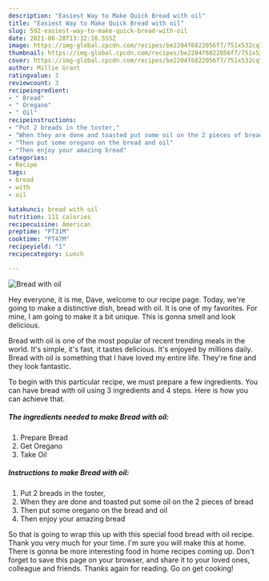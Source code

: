 ```yaml
---
description: "Easiest Way to Make Quick Bread with oil"
title: "Easiest Way to Make Quick Bread with oil"
slug: 592-easiest-way-to-make-quick-bread-with-oil
date: 2021-06-28T13:32:18.555Z
image: https://img-global.cpcdn.com/recipes/be2204f6822056f7/751x532cq70/bread-with-oil-recipe-main-photo.jpg
thumbnail: https://img-global.cpcdn.com/recipes/be2204f6822056f7/751x532cq70/bread-with-oil-recipe-main-photo.jpg
cover: https://img-global.cpcdn.com/recipes/be2204f6822056f7/751x532cq70/bread-with-oil-recipe-main-photo.jpg
author: Millie Grant
ratingvalue: 3
reviewcount: 3
recipeingredient:
- " Bread"
- " Oregano"
- " Oil"
recipeinstructions:
- "Put 2 breads in the toster,"
- "When they are done and toasted put some oil on the 2 pieces of bread"
- "Then put some oregano on the bread and oil"
- "Then enjoy your amazing bread"
categories:
- Recipe
tags:
- bread
- with
- oil

katakunci: bread with oil 
nutrition: 111 calories
recipecuisine: American
preptime: "PT31M"
cooktime: "PT47M"
recipeyield: "1"
recipecategory: Lunch

---
```



![Bread with oil](https://img-global.cpcdn.com/recipes/be2204f6822056f7/751x532cq70/bread-with-oil-recipe-main-photo.jpg)

Hey everyone, it is me, Dave, welcome to our recipe page. Today, we're going to make a distinctive dish, bread with oil. It is one of my favorites. For mine, I am going to make it a bit unique. This is gonna smell and look delicious.



Bread with oil is one of the most popular of recent trending meals in the world. It's simple, it's fast, it tastes delicious. It's enjoyed by millions daily. Bread with oil is something that I have loved my entire life. They're fine and they look fantastic.


To begin with this particular recipe, we must prepare a few ingredients. You can have bread with oil using 3 ingredients and 4 steps. Here is how you can achieve that.

<!--inarticleads1-->

##### The ingredients needed to make Bread with oil:

1. Prepare  Bread
1. Get  Oregano
1. Take  Oil




<!--inarticleads2-->

##### Instructions to make Bread with oil:

1. Put 2 breads in the toster,
1. When they are done and toasted put some oil on the 2 pieces of bread
1. Then put some oregano on the bread and oil
1. Then enjoy your amazing bread




So that is going to wrap this up with this special food bread with oil recipe. Thank you very much for your time. I'm sure you will make this at home. There is gonna be more interesting food in home recipes coming up. Don't forget to save this page on your browser, and share it to your loved ones, colleague and friends. Thanks again for reading. Go on get cooking!
